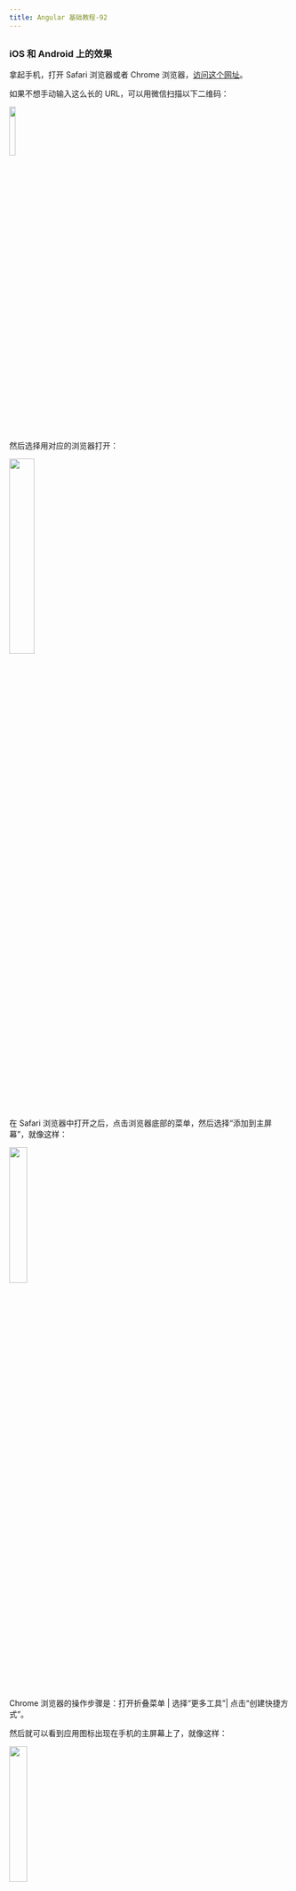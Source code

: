 ```yaml
---
title: Angular 基础教程-92
---
```

<article id="topicContainer" class="column_content"><h2 class="topic_title"></h2><div><h3 id="iosandroid">iOS 和 Android 上的效果</h3>
<p>拿起手机，打开 Safari 浏览器或者 Chrome 浏览器，<a href="https://damoqiongqiu.github.io/NiceFish-ionic/">访问这个网址</a>。</p>
<p>如果不想手动输入这么长的 URL，可以用微信扫描以下二维码：</p>
<p><img src="https://images.gitbook.cn/81393e50-1412-11e9-9eb4-ed144f53659c"  width = "15%" /></p>
<p>然后选择用对应的浏览器打开：</p>
<p><img src="https://images.gitbook.cn/a29d3790-1412-11e9-8c2a-99fa369b9aa3"  width = "30%" /></p>
<p>在 Safari 浏览器中打开之后，点击浏览器底部的菜单，然后选择“添加到主屏幕”，就像这样：</p>
<p><img src="https://images.gitbook.cn/c55d8c80-1412-11e9-9673-d9141386da8e"  width = "25%" /></p>
<p>Chrome 浏览器的操作步骤是：打开折叠菜单 | 选择“更多工具”| 点击“创建快捷方式”。</p>
<p>然后就可以看到应用图标出现在手机的主屏幕上了，就像这样：</p>
<p><img src="https://images.gitbook.cn/f6888620-1412-11e9-9eb4-ed144f53659c"  width = "25%" /></p>
<p>点击打开应用，就会看到这样的界面：</p>
<p><img src="https://images.gitbook.cn/2fb27730-1413-11e9-9673-d9141386da8e"  width = "30%" /></p>
<blockquote>
  <p>注意：iOS 版本需要大于 11.3。</p>
</blockquote>
<h3 id="windows10pwa">Windows 10 内置了对 PWA 的支持</h3>
<p>Windows 10 也已经支持 PWA 应用，当你在 Chrome 的菜单里面选择把这个应用“添加到主屏幕”之后，就可以看到这样的结果：</p>
<p><img src="https://images.gitbook.cn/558a9370-1413-11e9-8c2a-99fa369b9aa3"  width = "40%" /></p>
<blockquote>
  <p>注意：Windows 10 需要升级到最新的更新包。</p>
</blockquote>
<h3 id="linux">Linux 上的效果</h3>
<p>在 Linux 上的操作步骤是一样的：打开 Chrome 浏览器 | 在菜单中选择“更多工具”|“创建快捷方式”。</p>
<p>得到的效果是这样的：</p>
<p><img src="https://images.gitbook.cn/7ead94f0-1413-11e9-8c2a-99fa369b9aa3"  width = "50%" /></p>
<h3 id="">小结</h3>
<p>可以看到，PWA 是一个极其强大的东西，真正的一套代码搞定多个平台，使用 Web 技术开发，无需打包，也无需发布。</p>
<p><a href="https://github.com/damoqiongqiu/NiceFish-ionic">此项目对应的代码开源可点击这里查看</a>。</p>
<p>下面介绍介绍关于 PWA 的发展过程还有技术细节。</p>
<h3 id="pwa">PWA 是什么</h3>
<p>PWA 是 Google 在 2015 年提出的一种全新的 Web 应用开发规范。</p>
<p>PWA（Progressive Web Apps，渐进式 Web 应用）这个缩写是由 Google Chrome 团队的 Alex Russell 提出来的。</p>
<p>PWA 不针对特定的语言，也不针对特定的框架，它本身只是一种规范，只要你的应用能满足 PWA 提出的规范，那么它就是一款 PWA 应用。</p>
<p>PWA 需要具备的关键特性有：</p>
<ul>
<li>应用无需安装，无需发布到应用市场</li>
<li>可以在主屏幕上创建图标</li>
<li>可以离线运行，利用后台线程与服务端通讯（由 ServiceWorker 特性来支持）</li>
<li>对搜索引擎友好</li>
<li>支持消息推送</li>
<li>支持响应式设计，支持各种类型的终端和屏幕</li>
<li>方便分享，用户可以方便地把应用内部的 URL 地址分享出去</li>
</ul>
<p>如果你想知道自己的应用是否是 PWA，<a href="https://developers.google.com/web/progressive-web-apps/checklist">官方提供了一份清单可供核对，具体可详见这里</a>。</p>
<p>Google 官方对 PWA 的描述是这样的：</p>
<p>Progressive Web Apps are just great web sites that can behave like native apps—or, perhaps, Progressive Web Apps are just great apps, powered by Web technologies and delivered with Web infrastructure.</p>
<h3 id="pwa-1">三大厂商已经全部支持 PWA</h3>
<p>目前，Apple、Microsoft、Google 已经全部支持 PWA 技术。</p>
<p>Google 的 Android 平台、Chrome 平台、Chrome Book 平台已经能全部支持 PWA：</p>
<p><img src="https://images.gitbook.cn/fa198a30-1414-11e9-bcbf-c7935765cfd0"  width = "50%" /></p>
<p><img src="https://images.gitbook.cn/11f0c010-1415-11e9-8c2a-99fa369b9aa3"  width = "50%" /></p>
<p>iOS 11.3 开始内置支持 PWA：</p>
<p><img src="https://images.gitbook.cn/26faf340-1415-11e9-8c2a-99fa369b9aa3"  width = "50%" /></p>
<p>Windows 10 已经全面支持 PWA，目前 Windows 10 的应用商店里面已经有非常多的 PWA 应用了：</p>
<p><img src="https://images.gitbook.cn/3ea74890-1415-11e9-8c2a-99fa369b9aa3"  width = "50%" /></p>
<p><img src="https://images.gitbook.cn/52540ea0-1415-11e9-8c2a-99fa369b9aa3"  width = "60%" /></p>
<p>三大厂商齐心合力支持同一种技术规范是非常罕见的现象，从目前的情况看，PWA 将会成为一个比较大的热点。</p>
<p>注意：国内外的互联网生态完全不同，国内移动互联网基本上被微信、今日头条所把持，目前微信小程序的影响力比 PWA 更大，微信小程序的数量已经超过 100万 个。另外，很多消息推送服务在国内用不了。</p>
<h3 id="pwa-2">中国厂商的“快应用”与 PWA 的区别</h3>
<p><img src="https://images.gitbook.cn/72a25220-1415-11e9-9673-d9141386da8e"  width = "50%" /></p>
<p>2018 年 3 月 20 日，国内 10 大手机厂商共同参会，支持“快应用”标准，这些厂商包括：华为、中兴、小米、Oppo、Vivo、魅族、联想等。</p>
<p>从技术层面看，“快应用”与 React Native 类似，它和 PWA 完全不同。PWA 是完全的 Web 技术，借助于浏览器渲染，是“页面”；而“快应用”是类似于 RN 的“原生渲染”模式，JS 相关的代码运行在 JSCore 里面，然后通过 Bridge 驱动原生代码渲染 UI 界面，整体思路如下图：</p>
<p><img src="https://images.gitbook.cn/9eac46f0-1415-11e9-9673-d9141386da8e"  width = "50%" /></p>
<p>从目前的发展情况来看，小米 8 已经对“快应用”做了很好的支持。</p>
<h3 id="-1">参考资源</h3>
<ul>
<li>2015 年 11 月，Alex Russell 关于 PWA 的原始文章，<a href="https://medium.com/@slightlylate/progressive-apps-escaping-tabs-without-losing-our-soul-3b93a8561955">详见这里</a></li>
<li><a href="https://developers.google.com/web/progressive-web-apps/">Google 官方提供的文档</a></li>
<li><a href="https://www.quickapp.cn/">快应用官方网站</a></li>
</ul></div></article>